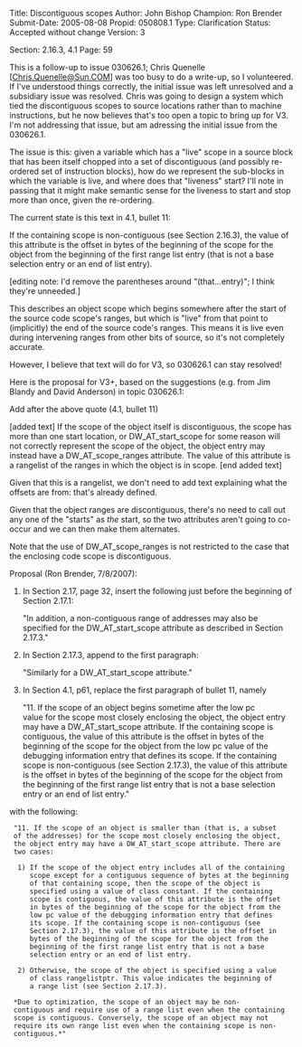 Title:       Discontiguous scopes
Author:      John Bishop
Champion:    Ron Brender
Submit-Date: 2005-08-08
Propid:      050808.1
Type:        Clarification
Status:      Accepted without change
Version:     3

Section: 2.16.3, 4.1
Page: 59

This is a follow-up to issue 030626.1; Chris Quenelle [Chris.Quenelle@Sun.COM]
was too busy to do a write-up, so I volunteered.  If I've understood things
correctly, the initial issue was left unresolved and a subsidiary issue was 
resolved.  Chris was going to design a system which tied the discontiguous
scopes to source locations rather than to machine instructions, but he now
believes that's too open a topic to bring up for V3.  I'm not addressing that
issue, but am adressing the initial issue from the 030626.1.

The issue is this: given a variable which has a "live" scope in a source block
that has been itself chopped into a set of discontiguous (and possibly re-ordered
set of instruction blocks), how do we represent the sub-blocks in which the variable
is live, and where does that "liveness" start?  I'll note in passing that it might
make semantic sense for the liveness to start and stop more than once, given the
re-ordering.

The current state is this text in 4.1, bullet 11:

   If the containing scope is non-contiguous
   (see Section 2.16.3), the value of this attribute is
   the offset in bytes of the beginning of the scope
   for the object from the beginning of the first range
   list entry (that is not a base selection entry or an
   end of list entry).

   [editing note: I'd remove the parentheses around  "(that...entry)";
    I think they're unneeded.]

This describes an object scope which begins somewhere after the
start of the source code scope's ranges, but which is "live" from that 
point to (implicitly) the end of the source code's ranges.  This means
it is live even during intervening ranges from other bits of source,
so it's not completely accurate.

However, I believe that text will do for V3, so 030626.1 can stay resolved!

Here is the proposal for V3+, based on the suggestions (e.g. from Jim 
Blandy and David Anderson) in topic 030626.1:

Add after the above quote (4.1, bullet 11)

[added text]
    If the scope of the object itself is discontiguous, the scope has
    more than one start location, or DW_AT_start_scope for some reason
    will not correctly represent the scope of the object, the object
    entry may instead have a DW_AT_scope_ranges attribute.  The value of this
    attribute is a rangelist of the ranges in which the object is in scope.
[end added text]

Given that this is a rangelist, we don't need to add text explaining
what the offsets are from: that's already defined.

Given that the object ranges are discontiguous, there's no need to
call out any one of the "starts" as _the_ start, so the two attributes
aren't going to co-occur and we can then make them alternates.

Note that the use of DW_AT_scope_ranges is not restricted to the case
that the enclosing code scope is discontiguous.

Proposal (Ron Brender, 7/8/2007):

1) In Section 2.17, page 32, insert the following just before the
beginning of Section 2.17.1:

     "In addition, a non-contiguous range of addresses may also be
     specified for the DW_AT_start_scope attribute as described in
     Section 2.17.3."


2) In Section 2.17.3, append to the first paragraph:

     "Similarly for a DW_AT_start_scope attribute."


3) In Section 4.1, p61, replace the first paragraph of bullet 11, namely

     "11. If the scope of an object begins sometime after the low pc       
     value for the scope most closely enclosing the object, the
     object entry may have a DW_AT_start_scope attribute. If the
     containing scope is contiguous, the value of this attribute is
     the offset in bytes of the beginning of the scope for the
     object from the low pc value of the debugging information entry
     that defines its scope. If the containing scope is
     non-contiguous (see Section 2.17.3), the value of this
     attribute is the offset in bytes of the beginning of the scope
     for the object from the beginning of the first range list entry
     that is not a base selection entry or an end of list entry."

with the following:

     "11. If the scope of an object is smaller than (that is, a subset
     of the addresses) for the scope most closely enclosing the object,
     the object entry may have a DW_AT_start_scope attribute. There are
     two cases:

      1) If the scope of the object entry includes all of the containing
         scope except for a contiguous sequence of bytes at the beginning
         of that containing scope, then the scope of the object is
         specified using a value of class constant. If the containing
         scope is contiguous, the value of this attribute is the offset
         in bytes of the beginning of the scope for the object from the
         low pc value of the debugging information entry that defines
         its scope. If the containing scope is non-contiguous (see
         Section 2.17.3), the value of this attribute is the offset in
         bytes of the beginning of the scope for the object from the
         beginning of the first range list entry that is not a base
         selection entry or an end of list entry.

      2) Otherwise, the scope of the object is specified using a value
         of class rangelistptr. This value indicates the beginning of
         a range list (see Section 2.17.3).

     *Due to optimization, the scope of an object may be non-
     contiguous and require use of a range list even when the containing
     scope is contiguous. Conversely, the scope of an object may not
     require its own range list even when the containing scope is non-
     contiguous.*"
